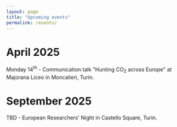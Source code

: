 ```yaml
---
layout: page
title: "Upcoming events"
permalink: /events/
---
```

# April 2025
Monday 14<sup>th</sup> - Communication talk "Hunting CO<sub>2</sub> across Europe" at Majorana Liceo in Moncalieri, Turin.

# September 2025
TBD - European Researchers' Night in Castello Square, Turin.


